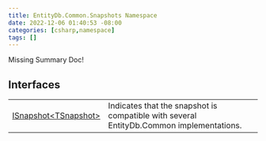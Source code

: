 ```yaml
---
title: EntityDb.Common.Snapshots Namespace
date: 2022-12-06 01:40:53 -08:00
categories: [csharp,namespace]
tags: []
---
```


Missing Summary Doc!
## Interfaces
<table><tr><td><a href='/posts/csharp.interface.entitydb.common.snapshots.isnapshot-1/'>ISnapshot&lt;TSnapshot&gt;</a></td><td>
Indicates that the snapshot is compatible with several EntityDb.Common implementations.
</td></tr></table>
